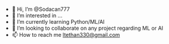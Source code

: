 - 👋 Hi, I’m @Sodacan777
- 👀 I’m interested in ...
- 🌱 I’m currently learning Python/ML/AI
- 💞️ I’m looking to collaborate on any project regarding ML or AI
- 📫 How to reach me ltethan330@gmail.com

<!---
Sodacan777/Sodacan777 is a ✨ special ✨ repository because its `README.md` (this file) appears on your GitHub profile.
You can click the Preview link to take a look at your changes.
--->
